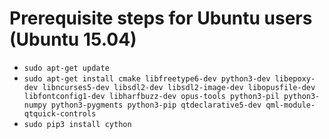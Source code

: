 # Prerequisite steps for Ubuntu users (Ubuntu 15.04)

 - `sudo apt-get update`
 - `sudo apt-get install cmake libfreetype6-dev python3-dev libepoxy-dev libncurses5-dev libsdl2-dev libsdl2-image-dev libopusfile-dev libfontconfig1-dev libharfbuzz-dev opus-tools python3-pil python3-numpy python3-pygments python3-pip qtdeclarative5-dev qml-module-qtquick-controls`
 - `sudo pip3 install cython`
